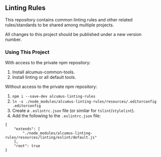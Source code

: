 ## Linting Rules

This repository contains common linting rules and other related rules/standards to be shared among multiple projects.

All changes to this project should be published under a new version number.

### Using This Project

With access to the private npm repository:

1. Install alcumus-common-tools.
2. Install linting or all default tools.

Without access to the private npm repository:

1. `npm i --save-dev alcumus-linting-rules`
2. `ln -s ./node_modules/alcumus-linting-rules/resources/.editorconfig .editorconfig`
3. Create a `.eslintrc.json` file (or similar for `tslint`/`stylelint`).
4. Add the following to the `.eslintrc.json` file:

```
{
    "extends": [
        "./node_modules/alcumus-linting-rules/resources/linting/eslint/default.js"
    ],
    "root": true
}
```

